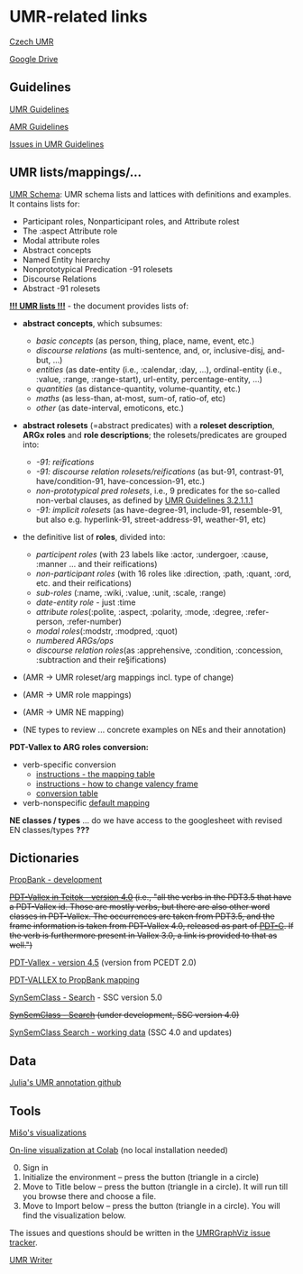 # UMR-related links

[Czech UMR](https://ufal.mff.cuni.cz/uniform-meaning-representation-czech)

[Google Drive](https://drive.google.com/drive/folders/1HbDbVAwPUTVbgzL-WoB74Y6G3pkw4Qni?ths=true)

## Guidelines
[UMR Guidelines](https://github.com/umr4nlp/umr-guidelines/blob/master/guidelines.md)

[AMR Guidelines](https://github.com/amrisi/amr-guidelines/blob/master/amr.md)

[Issues in UMR Guidelines](https://docs.google.com/document/d/1oCQO_lSQ3kA1k-mpvFZ1akf_KkFBnv4nqKAN7M47j4Y/edit?tab=t.0)


## UMR lists/mappings/...
[UMR Schema](https://umr4nlp.github.io/web/UMRSchemaPages/index.html): UMR schema lists and lattices with definitions and examples. It contains lists for:
- Participant roles, Nonparticipant roles, and Attribute rolest
- The :aspect Attribute role
- Modal attribute roles
- Abstract concepts
- Named Entity hierarchy
- Nonprototypical Predication -91 rolesets
- Discourse Relations
- Abstract -91 rolesets

[**!!! UMR lists !!!**](https://docs.google.com/spreadsheets/d/1PVxgXW3ED3OWLieie9scr6iq_xuQ5RAA8YJKwbLwJ2E/edit#gid=1927108453) - the document provides lists of:
- **abstract concepts**, which subsumes:
  - _basic concepts_ (as person, thing, place, name, event, etc.)
  - _discourse relations_ (as multi-sentence, and, or, inclusive-disj, and-but, ...)
  - _entities_ (as date-entity (i.e., :calendar, :day, ...), ordinal-entity (i.e., :value, :range, :range-start), url-entity, percentage-entity, ...)
  - _quantities_ (as distance-quantity, volume-quantity, etc.)
  - _maths_ (as less-than, at-most, sum-of, ratio-of, etc)
  - _other_ (as date-interval, emoticons, etc.)

- **abstract rolesets** (=abstract predicates) with a **roleset description**, **ARGx roles** and **role descriptions**; the rolesets/predicates are grouped into:
  - _-91: reifications_
  - _-91: discourse relation rolesets/reifications_ (as but-91, contrast-91, have/condition-91, have-concession-91, etc.)
  - _non-prototypical pred rolesets_, i.e., 9 predicates for the so-called non-verbal clauses, as defined by [UMR Guidelines 3.2.1.1.1](https://github.com/umr4nlp/umr-guidelines/blob/master/guidelines.md#part-3-2-1-1-1-non-verbal-clauses)
  - _-91: implicit rolesets_  (as have-degree-91, include-91, resemble-91, but also e.g. hyperlink-91, street-address-91, weather-91, etc)

- the definitive list of **roles**, divided into:
  - _participent roles_ (with 23 labels like :actor, :undergoer, :cause, :manner ... and their reifications)
  - _non-participant roles_ (with 16 roles like :direction, :path, :quant, :ord, etc. and their reifications)
  - _sub-roles_ (:name, :wiki, :value, :unit, :scale, :range)
  - _date-entity role_ - just :time
  - _attribute roles_(:polite, :aspect, :polarity, :mode, :degree, :refer-person, :refer-number)
  - _modal roles_(:modstr, :modpred, :quot)
  - _numbered ARGs/ops_
  - _discourse relation roles_(as :apprehensive, :condition, :concession, :subtraction and their re§ifications)

- (AMR -> UMR roleset/arg mappings incl. type of change)
- (AMR -> UMR role mappings)
- (AMR -> UMR NE mapping)
- (NE types to review ... concrete examples on NEs and their annotation)


**PDT-Vallex to ARG roles conversion:** 
 
- verb-specific conversion
  - [instructions - the mapping table](../tecto2umr/instructions-verb-specific-functors-to-args-mapping.md)
  - [instructions - how to change valency frame](../tecto2umr/instructions-frame-change.md)
  - [conversion table](https://docs.google.com/spreadsheets/d/1lVo7a8hPBReI4VrgNkUGem8uC_sCQCXJJvLFCbwPuok/edit?gid=1270330829#gid=1270330829)
- verb-nonspecific [default mapping](../tecto2umr/pdt-c-functors-to-args.xlsx)

**NE classes / types** ... do we have access to the googlesheet with revised EN classes/types **???**


## Dictionaries
[PropBank - development](https://verbs.colorado.edu/propbank-development/)

~~[PDT-Vallex in Teitok - version 4.0](https://lindat.mff.cuni.cz/services/teitok/pdtc10/index.php?action=vallex)  (i.e., "all the verbs in the PDT3.5 that have a PDT-Vallex id. Those are mostly verbs, but there are also other word classes in PDT-Vallex. The occurrences are taken from PDT3.5, and the frame information is taken from PDT-Vallex 4.0, released as part of [PDT-C](https://lindat.mff.cuni.cz/repository/xmlui/handle/11234/1-3185). If the verb is furthermore present in Vallex 3.0, a link is provided to that as well.")~~

[PDT-Vallex - version 4.5](https://lindat.mff.cuni.cz/services/PDT-Vallex4.5/) (version from PCEDT 2.0)

[PDT-VALLEX to PropBank mapping](https://docs.google.com/spreadsheets/d/1lVo7a8hPBReI4VrgNkUGem8uC_sCQCXJJvLFCbwPuok/edit?gid=1270330829#gid=1270330829)

[SynSemClass - Search](https://lindat.mff.cuni.cz/services/SynSemClassSearch/?version=synsemclass5.0) - SSC version 5.0

~~[SynSemClass - Search](https://quest.ms.mff.cuni.cz/SynSemClassSearch/) (under development, SSC version 4.0)~~

[SynSemClass Search - working data](http://ufallab.ms.mff.cuni.cz/~fucikova/public_html/SSC_classmembers/) (SSC 4.0 and updates)




## Data

[Julia's UMR annotation github](https://github.com/cu-clear/UMR-Annotation)

## Tools

[Mišo's visualizations](https://ufallab.ms.mff.cuni.cz/~mnovak/umr/graphs/)

[On-line visualization at Colab](https://colab.research.google.com/drive/1pbmJ3k3_qFuVM44neVHikiJKe81xsAHD?usp=sharing) (no local installation needed)

0.	Sign in
1.	Initialize the environment – press the button (triangle in a circle)
2.	Move to Title below – press the button (triangle in a circle). It will run till you browse there and choose a file.
3.	Move to Import below – press the button (triangle in a circle). You will find the visualization below.

The issues and questions should be written in the [UMRGraphViz issue tracker](https://github.com/ufal/UMRGraphViz/issues).

[UMR Writer](http://umr-tool.cs.brandeis.edu/)

